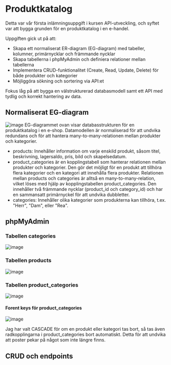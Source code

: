 # Produktkatalog
Detta var vår första inlämningsuppgift i kursen API-utveckling, och syftet var att bygga grunden för en produktkatalog i en e-handel.

Uppgiften gick ut på att:
* Skapa ett normaliserat ER-diagram (EG-diagram) med tabeller, kolumner, primärnycklar och främmande nycklar
* Skapa tabellerna i phpMyAdmin och definiera relationer mellan tabellerna
* Implementera CRUD-funktionalitet (Create, Read, Update, Delete) för både produkter och kategorier
* Möjliggöra sökning och sortering via API:et

Fokus låg på att bygga en välstrukturerad databasmodell samt ett API med tydlig och korrekt hantering av data.


## Normaliserat EG-diagram 
![image](https://github.com/user-attachments/assets/c3af0dbc-0350-48ac-91fa-7d05752f4af8)
EG-diagrammet ovan visar databasstrukturen för en produktkatalog i en e-shop. Datamodellen är normaliserad för att undvika redundans och för att hantera many-to-many-relationen mellan produkter och kategorier.
* products: Innehåller information om varje enskild produkt, såsom titel, beskrivning, lagersaldo, pris, bild och skapelsedatum.
* product_categories är en kopplingstabell som hanterar relationen mellan produkter och kategorier. Den gör det möjligt för en produkt att tillhöra flera kategorier och en kategori att innehålla flera produkter. Relationen mellan products och categories är alltså en many-to-many-relation, vilket löses med hjälp av kopplingstabellen product_categories. Den innehåller två främmande nycklar (product_id och category_id) och har en sammansatt primärnyckel för att undvika dubbletter.
* categories: Innehåller olika kategorier som produkterna kan tillhöra, t.ex. "Herr", "Dam", eller "Rea".



## phpMyAdmin
### Tabellen categories
![image](https://github.com/user-attachments/assets/fe275ed7-6b2d-434c-ab30-0724e0ed9572)

### Tabellen products 
![image](https://github.com/user-attachments/assets/94768302-7f5e-47be-98a8-2841bc6261a7)

### Tabellen product_categories
![image](https://github.com/user-attachments/assets/ed522fed-71f2-42ac-985e-74be102df562)

#### Forent keys för product_categories
![image](https://github.com/user-attachments/assets/df08cbe4-dfd7-41b0-9a7f-b7eff35c1d35)


Jag har valt CASCADE för om en produkt eller kategori tas bort, så tas även radkopplingarna i product_categories bort automatiskt. Detta för att undvika att poster pekar på något som inte längre finns.


## CRUD och endpoints
